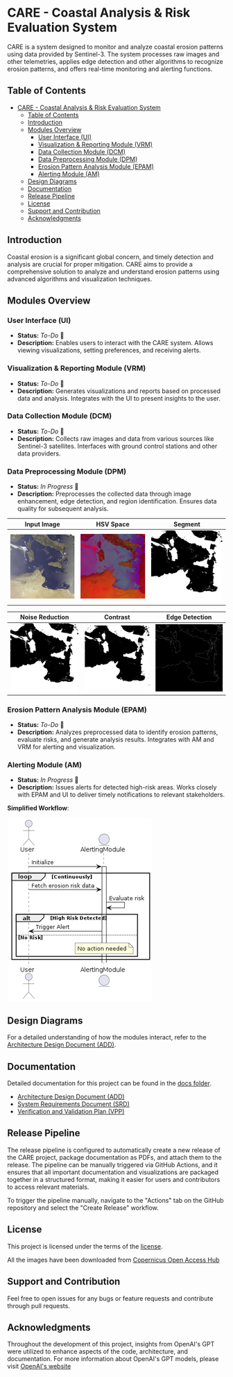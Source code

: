 # CARE - Coastal Analysis & Risk Evaluation System

CARE is a system designed to monitor and analyze coastal erosion patterns using data provided by Sentinel-3. The system processes raw images and other telemetries, applies edge detection and other algorithms to recognize erosion patterns, and offers real-time monitoring and alerting functions.

## Table of Contents

- [CARE - Coastal Analysis \& Risk Evaluation System](#care---coastal-analysis--risk-evaluation-system)
  - [Table of Contents](#table-of-contents)
  - [Introduction](#introduction)
  - [Modules Overview](#modules-overview)
    - [User Interface (UI)](#user-interface-ui)
    - [Visualization \& Reporting Module (VRM)](#visualization--reporting-module-vrm)
    - [Data Collection Module (DCM)](#data-collection-module-dcm)
    - [Data Preprocessing Module (DPM)](#data-preprocessing-module-dpm)
    - [Erosion Pattern Analysis Module (EPAM)](#erosion-pattern-analysis-module-epam)
    - [Alerting Module (AM)](#alerting-module-am)
  - [Design Diagrams](#design-diagrams)
  - [Documentation](#documentation)
  - [Release Pipeline](#release-pipeline)
  - [License](#license)
  - [Support and Contribution](#support-and-contribution)
  - [Acknowledgments](#acknowledgments)

## Introduction

Coastal erosion is a significant global concern, and timely detection and analysis are crucial for proper mitigation. CARE aims to provide a comprehensive solution to analyze and understand erosion patterns using advanced algorithms and visualization techniques.

## Modules Overview

### User Interface (UI)

- **Status:** _To-Do_ 📝
- **Description:** Enables users to interact with the CARE system. Allows viewing visualizations, setting preferences, and receiving alerts.

### Visualization & Reporting Module (VRM)

- **Status:** _To-Do_ 📝
- **Description:** Generates visualizations and reports based on processed data and analysis. Integrates with the UI to present insights to the user.

### Data Collection Module (DCM)

- **Status:** _To-Do_ 📝
- **Description:** Collects raw images and data from various sources like Sentinel-3 satellites. Interfaces with ground control stations and other data providers.

### Data Preprocessing Module (DPM)

- **Status:** _In Progress_ 🚧
- **Description:** Preprocesses the collected data through image enhancement, edge detection, and region identification. Ensures data quality for subsequent analysis.

|      Input Image       |      HSV Space      |       Segment       |
|:----------------------:|:-------------------:|:-------------------:|
| ![Input](./data/input/S3A_OL_1_ERR____20230810T091025_20230810T095440_20230810T112748_2655_102_093______PS1_O_NR_003_RGB_000.png) | ![HSV](./data/output/intermediate_preprocessed/1_hsv_S3A_OL_1_ERR____20230810T091025_20230810T095440_20230810T112748_2655_102_093______PS1_O_NR_003_RGB_000.png.png) | ![Segmented](./data/output/intermediate_preprocessed/2_segmented_S3A_OL_1_ERR____20230810T091025_20230810T095440_20230810T112748_2655_102_093______PS1_O_NR_003_RGB_000.png.png) |

|   Noise Reduction   |      Contrast      |   Edge Detection    |
|:-------------------:|:------------------:|:-------------------:|
| ![Noise Reduced](./data/output/intermediate_preprocessed/3_noise_reduced_S3A_OL_1_ERR____20230810T091025_20230810T095440_20230810T112748_2655_102_093______PS1_O_NR_003_RGB_000.png.png) | ![Contrast Enhanced](./data/output/intermediate_preprocessed/4_contrast_enhanced_S3A_OL_1_ERR____20230810T091025_20230810T095440_20230810T112748_2655_102_093______PS1_O_NR_003_RGB_000.png.png) | ![Edge Detected](./data/output/intermediate_preprocessed/5_edge_detected_S3A_OL_1_ERR____20230810T091025_20230810T095440_20230810T112748_2655_102_093______PS1_O_NR_003_RGB_000.png.png) |

### Erosion Pattern Analysis Module (EPAM)

- **Status:** _To-Do_ 📝
- **Description:** Analyzes preprocessed data to identify erosion patterns, evaluate risks, and generate analysis results. Integrates with AM and VRM for alerting and visualization.

### Alerting Module (AM)

- **Status:** _In Progress_ 🚧
- **Description:** Issues alerts for detected high-risk areas. Works closely with EPAM and UI to deliver timely notifications to relevant stakeholders.

**Simplified Workflow**:

![Alerting Module - Simplified Sequence Diagram](./docs/images/alerting_module__seq_simplified.png)

## Design Diagrams

For a detailed understanding of how the modules interact, refer to the [Architecture Design Document (ADD)](./docs/Architecture%20Design%20Document%20(ADD).md).

## Documentation

Detailed documentation for this project can be found in the [docs folder](./docs).

- [Architecture Design Document (ADD)](./docs/Architecture%20Design%20Document%20(ADD).md)
- [System Requirements Document (SRD)](./docs/System%20Requirements%20Document%20(SRD).md)
- [Verification and Validation Plan (VPP)](./docs/Verification%20and%20Validation%20Plan%20(VPP).md)

## Release Pipeline

The release pipeline is configured to automatically create a new release of the CARE project, package documentation as PDFs, and attach them to the release. The pipeline can be manually triggered via GitHub Actions, and it ensures that all important documentation and visualizations are packaged together in a structured format, making it easier for users and contributors to access relevant materials.

To trigger the pipeline manually, navigate to the "Actions" tab on the GitHub repository and select the "Create Release" workflow.

## License

This project is licensed under the terms of the [license](./LICENSE).

All the images have been downloaded from [Copernicus Open Access Hub](https://scihub.copernicus.eu/dhus/#/home)

## Support and Contribution

Feel free to open issues for any bugs or feature requests and contribute through pull requests.

## Acknowledgments

Throughout the development of this project, insights from OpenAI's GPT were utilized to enhance aspects of the code, architecture, and documentation.
For more information about OpenAI's GPT models, please visit [OpenAI's website](https://openai.com)
